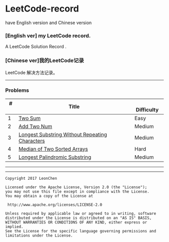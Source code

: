 # LeetCode-record
have English version and Chinese version

### [English ver] my LeetCode record.
A LeetCode Solution Record .

### [Chinese ver]我的LeetCode记录
LeetCode 解决方法记录。

---

### Problems

|  #  | Title                           |  Difficulty  |
| --- | ---                             | ----------   |
| 1   | [Two Sum](https://github.com/LeonChen/LeetCode-record/tree/master/1%20Two%20Sum) |   Easy       |
| 2   | [Add Two Num](https://github.com/LeonChen/LeetCode-record/blob/master/2%20Add%20Two%20Num)| Medium       |
| 3   | [Longest Substring Without Repeating Characters](https://github.com/LeonChen/LeetCode-record/tree/master/3.%20Longest%20Substring%20Without%20Repeating%20Characters)| Medium       |
| 4   | [Median of Two Sorted Arrays](https://github.com/LeonChen/LeetCode-record/tree/master/4.%20Median%20of%20Two%20Sorted%20Arrays)| Hard       |
| 5   | [Longest Palindromic Substring](https://github.com/LeonChen1024/LeetCodeRecord/tree/master/5.%20Longest%20Palindromic%20Substring)| Medium       |



---



---

```
Copyright 2017 LeonChen

Licensed under the Apache License, Version 2.0 (the "License");
you may not use this file except in compliance with the License.
You may obtain a copy of the License at

 http://www.apache.org/licenses/LICENSE-2.0

Unless required by applicable law or agreed to in writing, software
distributed under the License is distributed on an "AS IS" BASIS,
WITHOUT WARRANTIES OR CONDITIONS OF ANY KIND, either express or implied.
See the License for the specific language governing permissions and
limitations under the License.
```
